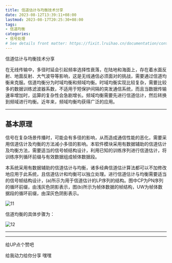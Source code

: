 ```yaml
---
title: 信道估计与均衡技术分享
date: 2023-08-12T13:39:11+08:00
lastmod: 2023-08-17T20:25:30+08:00
tags:
- 信道均衡
categories:
- 信号处理
# See details front matter: https://fixit.lruihao.cn/documentation/content-management/introduction/#front-matter
---
```


信道估计与均衡技术分享

<!--more-->

在无线传输中，多径时延会引起频率选择性衰落，在陆地和海面上，存在着水面反射、地面反射、大气波导等影响，这是无线通信必须面对的挑战，需要通过信道均衡来克服。信道均衡分为时域均衡和频域均衡。时域均衡实现比较复杂，需要比较多的数据训练滤波器系数，不适用于短保护间隔的突发通信系统，而且当数据传输速率增加时，运算的复杂性会急剧增长。频域均衡需要先进行信道估计，然后转换到频域进行均衡。近年来，频域均衡均获得广泛的应用。

___


## 基本原理

信号在复杂场景传播时，可能会有多径的影响，从而造成通信性能的恶化，需要采用信道估计及均衡的方法减小多径的影响。本软件模块采用有数据辅助的信道估计及均衡方法，需要适当的信号帧结构设计，利用已知的训练序列进行信道估计，将训练序列循环前缀与有效数据组成帧体数据段。

本系统采用有数据辅助的信道估计与均衡，诸多经典信道估计算法都可以不加修改地应用于此系统，且信道估计和均衡可以独立处理。进行信道估计与均衡需要适当的信号帧结构设计，(a)所示为用于信道估计的LP序列的结构。图中CP为PN序列的循环前缀，由浅灰色阴影表示，图(b)所示为帧体数据的帧结构，UW为帧体数据段的循环前缀，由深灰色阴影表示。

![11](./11.png "用于信道估计和均衡部分信号帧结构")

信道均衡的具体步骤为：

![12](./12.png)





___


___

给UP点个赞吧

给我动力给你分享 嘿嘿



